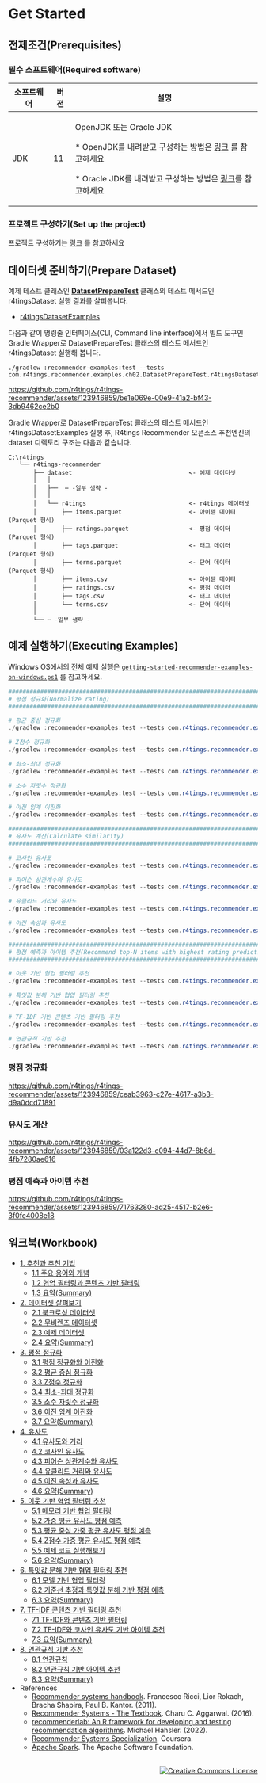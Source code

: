 # Get Started

## 전제조건(Prerequisites)

### 필수 소프트웨어(Required software)
|소프트웨어|버전|설명|
|------|---|---|
|JDK|11| <p>OpenJDK 또는 Oracle JDK <p>* OpenJDK를 내려받고 구성하는 방법은 [링크](https://docs.oracle.com/en/java/javase/11/) 를 참고하세요 <p>* Oracle JDK를 내려받고 구성하는 방법은 [링크](https://docs.oracle.com/en/java/javase/11/)를 참고하세요|

### 프로젝트 구성하기(Set up the project)

프로젝트 구성하기는 [링크](https://github.com/r4tings/r4tings-recommender#프로젝트-구성하기set-up-the-project) 를 참고하세요

## 데이터셋 준비하기(Prepare Dataset)

예제 테스트 클래스인 [**DatasetPrepareTest**](/recommender-examples/src/test/java/com/r4tings/recommender/examples/ch02/DatasetPrepareTest.java) 클래스의 테스트 메서드인 r4tingsDataset 실행 결과를 살펴봅니다.

* [r4tingsDatasetExamples](/recommender-examples/src/test/java/com/r4tings/recommender/examples/ch02/DatasetPrepareTest.java#L47)

다음과 같이 명령줄 인터페이스(CLI, Command line interface)에서 빌드 도구인 Gradle Wrapper로 DatasetPrepareTest 클래스의 테스트 메서드인 r4tingsDataset 실행해 봅니다.

```
./gradlew :recommender-examples:test --tests com.r4tings.recommender.examples.ch02.DatasetPrepareTest.r4tingsDataset
```


https://github.com/r4tings/r4tings-recommender/assets/123946859/be1e069e-00e9-41a2-bf43-3db9462ce2b0


Gradle Wrapper로 DatasetPrepareTest 클래스의 테스트 메서드인 r4tingsDatasetExamples 실행 후, R4tings Recommender 오픈소스 추천엔진의 dataset 디렉토리 구조는 다음과 같습니다.

```
C:\r4tings
   └── r4tings-recommender
       ├── dataset                                 <- 예제 데이터셋 
       │   │
       │   ├──  ⋯ -일부 생략 -
       │   │
       │   └── r4tings                             <- r4tings 데이터셋
       │       ├── items.parquet                   <- 아이템 데이터 (Parquet 형식)
       │       ├── ratings.parquet                 <- 평점 데이터 (Parquet 형식)
       │       ├── tags.parquet                    <- 태그 데이터 (Parquet 형식)
       │       ├── terms.parquet                   <- 단어 데이터 (Parquet 형식)
       │       ├── items.csv                       <- 아이템 데이터
       │       ├── ratings.csv                     <- 평점 데이터
       │       ├── tags.csv                        <- 태그 데이터
       │       └── terms.csv                       <- 단어 데이터
       │
       └── ⋯ -일부 생략 -  
```

## 예제 실행하기(Executing Examples)

Windows OS에서의 전체 예제 실행은 [`getting-started-recommender-examples-on-windows.ps1`](/recommender-examples/getting-started-recommender-examples-on-windows.ps1) 를 참고하세요.

```powershell
##############################################################################
# 평점 정규화(Normalize rating)
##############################################################################

# 평균 중심 정규화
./gradlew :recommender-examples:test --tests com.r4tings.recommender.examples.ch03.MeanCenteringTest.meanCenteringExamples

# Z점수 정규화
./gradlew :recommender-examples:test --tests com.r4tings.recommender.examples.ch03.ZScoreTest.zScoreExamples

# 최소-최대 정규화
./gradlew :recommender-examples:test --tests com.r4tings.recommender.examples.ch03.MinMaxTest.minMaxExamples

# 소수 자릿수 정규화
./gradlew :recommender-examples:test --tests com.r4tings.recommender.examples.ch03.DecimalScalingTest.decimalScalingExamples

# 이진 임계 이진화
./gradlew :recommender-examples:test --tests com.r4tings.recommender.examples.ch03.BinaryThresholdingTest.binaryThresholdingExamples

##############################################################################
# 유사도 계산(Calculate similarity)
##############################################################################

# 코사인 유사도
./gradlew :recommender-examples:test --tests com.r4tings.recommender.examples.ch04.CosineSimilarityTest.cosineSimilarityExamples

# 피어슨 상관계수와 유사도
./gradlew :recommender-examples:test --tests com.r4tings.recommender.examples.ch04.PearsonSimilarityTest.pearsonSimilarityExamples

# 유클리드 거리와 유사도
./gradlew :recommender-examples:test --tests com.r4tings.recommender.examples.ch04.EuclideanSimilarityTest.euclideanSimilarityExamples

# 이진 속성과 유사도
./gradlew :recommender-examples:test --tests com.r4tings.recommender.examples.ch04.binary.ExtendedJaccardSimilarityTest.extendedJaccardSimilarityExamples

##############################################################################
# 평점 예측과 아이템 추천(Recommend top-N items with highest rating prediction)
##############################################################################

# 이웃 기반 협업 필터링 추천
./gradlew :recommender-examples:test --tests com.r4tings.recommender.examples.ch05.KNearestNeighborsTest.kNearestNeighborsExamples

# 특잇값 분해 기반 협업 필터링 추천 
./gradlew :recommender-examples:test --tests com.r4tings.recommender.examples.ch06.BaselineSingleValueDecompositionTest.baselineSingleValueDecompositionExamples

# TF-IDF 기반 콘텐츠 기반 필터링 추천 
./gradlew :recommender-examples:test --tests com.r4tings.recommender.examples.ch07.TermFrequencyInverseDocumentFrequencyTest.termFrequencyInverseDocumentFrequencyExamples

# 연관규칙 기반 추천 
./gradlew :recommender-examples:test --tests com.r4tings.recommender.examples.ch08.AssociationRuleMiningTest.associationRuleMiningExamples
```
### 평점 정규화


https://github.com/r4tings/r4tings-recommender/assets/123946859/ceab3963-c27e-4617-a3b3-d9a0dcd71891


### 유사도 계산


https://github.com/r4tings/r4tings-recommender/assets/123946859/03a122d3-c094-44d7-8b6d-4fb7280ae616


### 평점 예측과 아이템 추천


https://github.com/r4tings/r4tings-recommender/assets/123946859/71763280-ad25-4517-b2e6-3f0fc4008e18



## 워크북(Workbook)

- [1. 추천과 추천 기법](http://r4tings.com/docs/recommender/latest/workbook/ch-01)
    - [1.1 주요 용어와 개념](http://r4tings.com/docs/recommender/latest/workbook/ch-01-sec-01)
    - [1.2 협업 필터링과 콘텐츠 기반 필터링](http://r4tings.com/docs/recommender/latest/workbook/ch-01-sec-02)
    - [1.3 요약(Summary)](http://r4tings.com/docs/recommender/latest/workbook/ch-01-sec-03)
- [2. 데이터셋 살펴보기](http://r4tings.com/docs/recommender/latest/workbook/ch-02)
    - [2.1 북크로싱 데이터셋](http://r4tings.com/docs/recommender/latest/workbook/ch-02-sec-01)
    - [2.2 무비렌즈 데이터셋](http://r4tings.com/docs/recommender/latest/workbook/ch-02-sec-02)
    - [2.3 예제 데이터셋](http://r4tings.com/docs/recommender/latest/workbook/ch-02-sec-03)
    - [2.4 요약(Summary)](http://r4tings.com/docs/recommender/latest/workbook/ch-02-sec-04)
- [3. 평점 정규화](http://r4tings.com/docs/recommender/latest/workbook/ch-03)
    - [3.1 평점 정규화와 이진화](http://r4tings.com/docs/recommender/latest/workbook/ch-03-sec-01)
    - [3.2 평균 중심 정규화](http://r4tings.com/docs/recommender/latest/workbook/ch-03-sec-02)
    - [3.3 Z점수 정규화](http://r4tings.com/docs/recommender/latest/workbook/ch-03-sec-03)
    - [3.4 최소-최대 정규화](http://r4tings.com/docs/recommender/latest/workbook/ch-03-sec-04)
    - [3.5 소수 자릿수 정규화](http://r4tings.com/docs/recommender/latest/workbook/ch-03-sec-05)
    - [3.6 이진 임계 이진화](http://r4tings.com/docs/recommender/latest/workbook/ch-03-sec-06)
    - [3.7 요약(Summary)](http://r4tings.com/docs/recommender/latest/workbook/ch-03-sec-07)
- [4. 유사도](http://r4tings.com/docs/recommender/latest/workbook/ch-04)
    - [4.1 유사도와 거리](http://r4tings.com/docs/recommender/latest/workbook/ch-04-sec-01)
    - [4.2 코사인 유사도](http://r4tings.com/docs/recommender/latest/workbook/ch-04-sec-02)
    - [4.3 피어슨 상관계수와 유사도](http://r4tings.com/docs/recommender/latest/workbook/ch-04-sec-03)
    - [4.4 유클리드 거리와 유사도](http://r4tings.com/docs/recommender/latest/workbook/ch-04-sec-04)
    - [4.5 이진 속성과 유사도](http://r4tings.com/docs/recommender/latest/workbook/ch-04-sec-05)
    - [4.6 요약(Summary)](http://r4tings.com/docs/recommender/latest/workbook/ch-04-sec-06)
- [5. 이웃 기반 협업 필터링 추천](http://r4tings.com/docs/recommender/latest/workbook/ch-05)
    - [5.1 메모리 기반 협업 필터링](http://r4tings.com/docs/recommender/latest/workbook/ch-05-sec-01)
    - [5.2 가중 평균 유사도 평점 예측](http://r4tings.com/docs/recommender/latest/workbook/ch-05-sec-02)
    - [5.3 평균 중심 가중 평균 유사도 평점 예측](http://r4tings.com/docs/recommender/latest/workbook/ch-05-sec-03)
    - [5.4 Z점수 가중 평균 유사도 평점 예측](http://r4tings.com/docs/recommender/latest/workbook/ch-05-sec-04)
    - [5.5 예제 코드 실행해보기](http://r4tings.com/docs/recommender/latest/workbook/ch-05-sec-05)
    - [5.6 요약(Summary)](http://r4tings.com/docs/recommender/latest/workbook/ch-05-sec-06)
- [6. 특잇값 분해 기반 협업 필터링 추천](http://r4tings.com/docs/recommender/latest/workbook/ch-06)
    - [6.1 모델 기반 협업 필터링](http://r4tings.com/docs/recommender/latest/workbook/ch-06-sec-01)
    - [6.2 기준선 추정과 특잇값 분해 기반 평점 예측](http://r4tings.com/docs/recommender/latest/workbook/ch-06-sec-02)
    - [6.3 요약(Summary)](http://r4tings.com/docs/recommender/latest/workbook/ch-06-sec-03)
- [7. TF-IDF 콘텐츠 기반 필터링 추천](http://r4tings.com/docs/recommender/latest/workbook/ch-07)
    - [7.1 TF-IDF와 콘텐츠 기반 필터링](http://r4tings.com/docs/recommender/latest/workbook/ch-07-sec-01)
    - [7.2 TF-IDF와 코사인 유사도 기반 아이템 추천](http://r4tings.com/docs/recommender/latest/workbook/ch-07-sec-02)
    - [7.3 요약(Summary)](http://r4tings.com/docs/recommender/latest/workbook/ch-07-sec-03)
- [8. 연관규칙 기반 추천](http://r4tings.com/docs/recommender/latest/workbook/ch-08)
    - [8.1 연관규칙](http://r4tings.com/docs/recommender/latest/workbook/ch-08-sec-01)
    - [8.2 연관규칙 기반 아이템 추천](http://r4tings.com/docs/recommender/latest/workbook/ch-08-sec-02)
    - [8.3 요약(Summary)](http://r4tings.com/docs/recommender/latest/workbook/ch-08-sec-03)
- References
    - [Recommender systems handbook](https://link.springer.com/book/10.1007/978-0-387-85820-3). Francesco Ricci, Lior Rokach, Bracha Shapira, Paul B. Kantor. (2011).
    - [Recommender Systems  - The Textbook](https://link.springer.com/book/10.1007/978-3-319-29659-3). Charu C. Aggarwal. (2016).
    - [recommenderlab: An R framework for developing and testing recommendation algorithms](https://doi.org/10.48550/arXiv.2205.12371). Michael Hahsler. (2022).
    - [Recommender Systems Specialization](https://www.coursera.org/specializations/recommender-systems). Coursera.
    - [Apache Spark](https://spark.apache.org). The Apache Software Foundation.

<br/>

<div align="right">
   <a rel="license" href="http://creativecommons.org/licenses/by-nc-sa/4.0/"><img alt="Creative Commons License" style="border-width:0" src="https://i.creativecommons.org/l/by-nc-sa/4.0/88x31.png" /></a>
</div>
